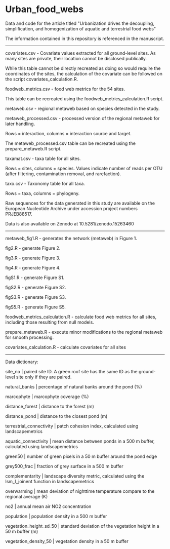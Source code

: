 # Urban_food_webs
Data and code for the article titled "Urbanization drives the decoupling,  simplification, and homogenization of aquatic and terrestrial food webs"

The information contained in this repository is referenced in the manuscript. 


*****************************************************

covariates.csv - Covariate values extracted for all ground-level sites. As many sites are private, their location cannot be disclosed publically.

While this table cannot be directly recreated as doing so would require the coordinates of the sites, the calculation of the covariate can be followed on the script covariates_calculation.R.



foodweb_metrics.csv - food web metrics for the 54 sites. 

This table can be recreated using the foodweb_metrics_calculation.R script.



metaweb.csv - regional metaweb based on species detected in the study. 

metaweb_processed.csv - processed version of the regional metaweb for later handling. 

Rows = interaction, columns = interaction source and target. 

The metaweb_processed.csv table can be recreated using the prepare_metaweb.R script. 



taxamat.csv - taxa table for all sites. 

Rows = sites, columns = species. Values indicate number of reads per OTU (after filtering, contamination removal, and rarefaction). 



taxo.csv - Taxonomy table for all taxa. 

Rows = taxa, columns = phylogeny. 



Raw sequences for the data generated in this study are available on the European Nucleotide Archive under accession project numbers PRJEB88517.

Data is also available on Zenodo at 10.5281/zenodo.15263460


*****************************************************


metaweb_fig1.R - generates the network (metaweb) in Figure 1. 

fig2.R - generate Figure 2. 

fig3.R - generate Figure 3. 

fig4.R - generate Figure 4. 

figS1.R - generate Figure S1. 

figS2.R - generate Figure S2. 

figS3.R - generate Figure S3. 

figS5.R - generate Figure S5. 

foodweb_metrics_calculation.R - calculate food web metrics for all sites, including those resulting from null models.

prepare_metaweb.R - execute minor modifications to the regional metaweb for smooth processing. 

covariates_calculation.R - calculate covariates for all sites



*****************************************************

Data dictionary: 

site_no                   |  paired site ID. A green roof site has the same ID as the ground-level site only if they are paired. 

natural_banks             |  percentage of natural banks around the pond (%)

marcophyte                |  marcophyte coverage (%)

distance_forest           |  distance to the forest (m) 

distance_pond             |  distance to the closest pond (m) 

terrestrial_connectivity  |  patch cohesion index, calculated using landscapemetrics

aquatic_connectivity      |  mean distance between ponds in a 500 m buffer, calculated using landscapemetrics

green50                   |  number of green pixels in a 50 m buffer around the pond edge

grey500_frac              |  fraction of grey surface in a 500 m buffer

complementarity           |  landscape diversity metric, calculated using the lsm_l_joinent function in landscapemetrics

overwarming               |  mean deviation of nighttime temperature compare to the regional average (K)

no2                       |  annual mean air NO2 concentration 

population                |  population density in a 500 m buffer

vegetation_height_sd_50   |  standard deviation of the vegetation height in a 50 m buffer (m)

vegetation_density_50     |  vegetation density in a 50 m buffer 
